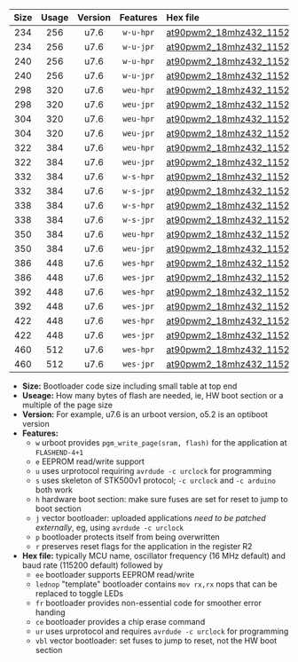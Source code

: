 |Size|Usage|Version|Features|Hex file|
|:-:|:-:|:-:|:-:|:--|
|234|256|u7.6|`w-u-hpr`|[at90pwm2_18mhz432_115200bps_ur.hex](https://raw.githubusercontent.com/stefanrueger/urboot/main/at90pwm2_18mhz432_115200bps_ur.hex)|
|234|256|u7.6|`w-u-jpr`|[at90pwm2_18mhz432_115200bps_ur_vbl.hex](https://raw.githubusercontent.com/stefanrueger/urboot/main/at90pwm2_18mhz432_115200bps_ur_vbl.hex)|
|240|256|u7.6|`w-u-hpr`|[at90pwm2_18mhz432_115200bps_lednop_ur.hex](https://raw.githubusercontent.com/stefanrueger/urboot/main/at90pwm2_18mhz432_115200bps_lednop_ur.hex)|
|240|256|u7.6|`w-u-jpr`|[at90pwm2_18mhz432_115200bps_lednop_ur_vbl.hex](https://raw.githubusercontent.com/stefanrueger/urboot/main/at90pwm2_18mhz432_115200bps_lednop_ur_vbl.hex)|
|298|320|u7.6|`weu-hpr`|[at90pwm2_18mhz432_115200bps_ee_ur.hex](https://raw.githubusercontent.com/stefanrueger/urboot/main/at90pwm2_18mhz432_115200bps_ee_ur.hex)|
|298|320|u7.6|`weu-jpr`|[at90pwm2_18mhz432_115200bps_ee_ur_vbl.hex](https://raw.githubusercontent.com/stefanrueger/urboot/main/at90pwm2_18mhz432_115200bps_ee_ur_vbl.hex)|
|304|320|u7.6|`weu-hpr`|[at90pwm2_18mhz432_115200bps_ee_lednop_ur.hex](https://raw.githubusercontent.com/stefanrueger/urboot/main/at90pwm2_18mhz432_115200bps_ee_lednop_ur.hex)|
|304|320|u7.6|`weu-jpr`|[at90pwm2_18mhz432_115200bps_ee_lednop_ur_vbl.hex](https://raw.githubusercontent.com/stefanrueger/urboot/main/at90pwm2_18mhz432_115200bps_ee_lednop_ur_vbl.hex)|
|322|384|u7.6|`weu-hpr`|[at90pwm2_18mhz432_115200bps_ee_lednop_fr_ur.hex](https://raw.githubusercontent.com/stefanrueger/urboot/main/at90pwm2_18mhz432_115200bps_ee_lednop_fr_ur.hex)|
|322|384|u7.6|`weu-jpr`|[at90pwm2_18mhz432_115200bps_ee_lednop_fr_ur_vbl.hex](https://raw.githubusercontent.com/stefanrueger/urboot/main/at90pwm2_18mhz432_115200bps_ee_lednop_fr_ur_vbl.hex)|
|332|384|u7.6|`w-s-hpr`|[at90pwm2_18mhz432_115200bps.hex](https://raw.githubusercontent.com/stefanrueger/urboot/main/at90pwm2_18mhz432_115200bps.hex)|
|332|384|u7.6|`w-s-jpr`|[at90pwm2_18mhz432_115200bps_vbl.hex](https://raw.githubusercontent.com/stefanrueger/urboot/main/at90pwm2_18mhz432_115200bps_vbl.hex)|
|338|384|u7.6|`w-s-hpr`|[at90pwm2_18mhz432_115200bps_lednop.hex](https://raw.githubusercontent.com/stefanrueger/urboot/main/at90pwm2_18mhz432_115200bps_lednop.hex)|
|338|384|u7.6|`w-s-jpr`|[at90pwm2_18mhz432_115200bps_lednop_vbl.hex](https://raw.githubusercontent.com/stefanrueger/urboot/main/at90pwm2_18mhz432_115200bps_lednop_vbl.hex)|
|350|384|u7.6|`weu-hpr`|[at90pwm2_18mhz432_115200bps_ee_lednop_fr_ce_ur.hex](https://raw.githubusercontent.com/stefanrueger/urboot/main/at90pwm2_18mhz432_115200bps_ee_lednop_fr_ce_ur.hex)|
|350|384|u7.6|`weu-jpr`|[at90pwm2_18mhz432_115200bps_ee_lednop_fr_ce_ur_vbl.hex](https://raw.githubusercontent.com/stefanrueger/urboot/main/at90pwm2_18mhz432_115200bps_ee_lednop_fr_ce_ur_vbl.hex)|
|386|448|u7.6|`wes-hpr`|[at90pwm2_18mhz432_115200bps_ee.hex](https://raw.githubusercontent.com/stefanrueger/urboot/main/at90pwm2_18mhz432_115200bps_ee.hex)|
|386|448|u7.6|`wes-jpr`|[at90pwm2_18mhz432_115200bps_ee_vbl.hex](https://raw.githubusercontent.com/stefanrueger/urboot/main/at90pwm2_18mhz432_115200bps_ee_vbl.hex)|
|392|448|u7.6|`wes-hpr`|[at90pwm2_18mhz432_115200bps_ee_lednop.hex](https://raw.githubusercontent.com/stefanrueger/urboot/main/at90pwm2_18mhz432_115200bps_ee_lednop.hex)|
|392|448|u7.6|`wes-jpr`|[at90pwm2_18mhz432_115200bps_ee_lednop_vbl.hex](https://raw.githubusercontent.com/stefanrueger/urboot/main/at90pwm2_18mhz432_115200bps_ee_lednop_vbl.hex)|
|422|448|u7.6|`wes-hpr`|[at90pwm2_18mhz432_115200bps_ee_lednop_fr.hex](https://raw.githubusercontent.com/stefanrueger/urboot/main/at90pwm2_18mhz432_115200bps_ee_lednop_fr.hex)|
|422|448|u7.6|`wes-jpr`|[at90pwm2_18mhz432_115200bps_ee_lednop_fr_vbl.hex](https://raw.githubusercontent.com/stefanrueger/urboot/main/at90pwm2_18mhz432_115200bps_ee_lednop_fr_vbl.hex)|
|460|512|u7.6|`wes-hpr`|[at90pwm2_18mhz432_115200bps_ee_lednop_fr_ce.hex](https://raw.githubusercontent.com/stefanrueger/urboot/main/at90pwm2_18mhz432_115200bps_ee_lednop_fr_ce.hex)|
|460|512|u7.6|`wes-jpr`|[at90pwm2_18mhz432_115200bps_ee_lednop_fr_ce_vbl.hex](https://raw.githubusercontent.com/stefanrueger/urboot/main/at90pwm2_18mhz432_115200bps_ee_lednop_fr_ce_vbl.hex)|

- **Size:** Bootloader code size including small table at top end
- **Useage:** How many bytes of flash are needed, ie, HW boot section or a multiple of the page size
- **Version:** For example, u7.6 is an urboot version, o5.2 is an optiboot version
- **Features:**
  + `w` urboot provides `pgm_write_page(sram, flash)` for the application at `FLASHEND-4+1`
  + `e` EEPROM read/write support
  + `u` uses urprotocol requiring `avrdude -c urclock` for programming
  + `s` uses skeleton of STK500v1 protocol; `-c urclock` and `-c arduino` both work
  + `h` hardware boot section: make sure fuses are set for reset to jump to boot section
  + `j` vector bootloader: uploaded applications *need to be patched externally*, eg, using `avrdude -c urclock`
  + `p` bootloader protects itself from being overwritten
  + `r` preserves reset flags for the application in the register R2
- **Hex file:** typically MCU name, oscillator frequency (16 MHz default) and baud rate (115200 default) followed by
  + `ee` bootloader supports EEPROM read/write
  + `lednop` "template" bootloader contains `mov rx,rx` nops that can be replaced to toggle LEDs
  + `fr` bootloader provides non-essential code for smoother error handing
  + `ce` bootloader provides a chip erase command
  + `ur` uses urprotocol and requires `avrdude -c urclock` for programming
  + `vbl` vector bootloader: set fuses to jump to reset, not the HW boot section
